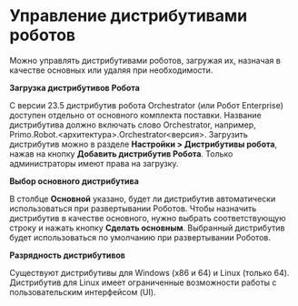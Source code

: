 # Управление дистрибутивами роботов

Можно управлять дистрибутивами роботов, загружая их, назначая в качестве основных или удаляя при необходимости.

**Загрузка дистрибутивов Робота**

С версии 23.5 дистрибутив робота Orchestrator (или Робот Enterprise) доступен отдельно от основного комплекта поставки. Название дистрибутива должно включать слово Orchestrator, например, Primo.Robot.<архитектура>.Orchestrator<версия>. 
Загрузить дистрибутив можно в разделе **Настройки > Дистрибутивы робота**, нажав на кнопку **Добавить дистрибутив Робота**. Только администраторы имеют права на загрузку.

**Выбор основного дистрибутива**

В столбце **Основной** указано, будет ли дистрибутив автоматически использоваться при развертывании Роботов. Чтобы назначить дистрибутив в качестве основного, нужно выбрать соответствующую строку и нажать кнопку **Сделать основным**. Выбранный дистрибутив будет использоваться по умолчанию при развертывании Роботов.

**Разрядность дистрибутивов**

 Существуют дистрибутивы для Windows (x86 и 64) и Linux (только 64). Дистрибутив для Linux имеет ограниченные возможности работы с пользовательским интерфейсом (UI).
